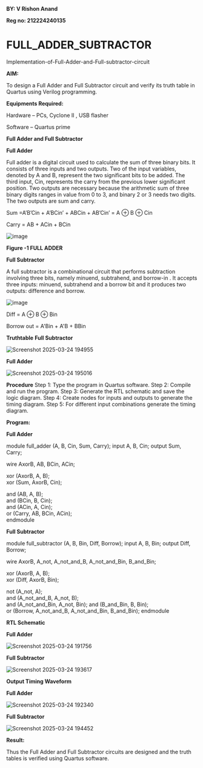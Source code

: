 
**BY: V Rishon Anand**

**Reg no: 212224240135**

# FULL_ADDER_SUBTRACTOR

Implementation-of-Full-Adder-and-Full-subtractor-circuit

**AIM:**

To design a Full Adder and Full Subtractor circuit and verify its truth table in Quartus using Verilog programming.

**Equipments Required:**

Hardware – PCs, Cyclone II , USB flasher

Software – Quartus prime

**Full Adder and Full Subtractor**

**Full Adder**

Full adder is a digital circuit used to calculate the sum of three binary bits. It consists of three inputs and two outputs. Two of the input variables, denoted by A and B, represent the two significant bits to be added. The third input, Cin, represents the carry from the previous lower significant position. Two outputs are necessary because the arithmetic sum of three binary digits ranges in value from 0 to 3, and binary 2 or 3 needs two digits. The two outputs are sum and carry.

Sum =A’B’Cin + A’BCin’ + ABCin + AB’Cin’ = A ⊕ B ⊕ Cin 

Carry = AB + ACin + BCin

![image](https://github.com/naavaneetha/FULL_ADDER_SUBTRACTOR/assets/154305477/0f30ba51-5ffb-4198-845f-18e054f675e7)

**Figure -1 FULL ADDER**

**Full Subtractor**

A full subtractor is a combinational circuit that performs subtraction involving three bits, namely minuend, subtrahend, and borrow-in . It accepts three inputs: minuend, subtrahend and a borrow bit and it produces two outputs: difference and borrow.

![image](https://github.com/naavaneetha/FULL_ADDER_SUBTRACTOR/assets/154305477/02b24f51-ab51-4304-9ad6-7b81ffc1ead5)

Diff = A ⊕ B ⊕ Bin 

Borrow out = A'Bin + A'B + BBin

**Truthtable**
**Full Subtractor**

![Screenshot 2025-03-24 194955](https://github.com/user-attachments/assets/d6a8f9ad-489f-42a2-8c11-835f64cce0ac)

**Full Adder**

![Screenshot 2025-03-24 195016](https://github.com/user-attachments/assets/a10c4f05-cd54-4098-92aa-bcdfeee0e42c)

**Procedure**
Step 1: Type the program in Quartus software.
Step 2: Compile and run the program.
Step 3: Generate the RTL schematic and save the logic diagram.
Step 4: Create nodes for inputs and outputs to generate the timing diagram.
Step 5: For different input combinations generate the timing diagram.


**Program:**

**Full Adder**

   module full_adder (A, B, Cin, Sum, Carry); 
   input A, B, Cin;
   output Sum, Carry;

   wire AxorB, AB, BCin, ACin;

   xor (AxorB, A, B);           
   xor (Sum, AxorB, Cin);       

   and (AB, A, B);              
   and (BCin, B, Cin);          
   and (ACin, A, Cin);          
   or (Carry, AB, BCin, ACin);  
   endmodule

   **Full Subtractor**

  
  module full_subtractor (A, B, Bin, Diff, Borrow);
  input A, B, Bin;
  output Diff, Borrow;

  wire AxorB, A_not, A_not_and_B, A_not_and_Bin, B_and_Bin;

  xor (AxorB, A, B);               
  xor (Diff, AxorB, Bin);          

  not (A_not, A);                
  and (A_not_and_B, A_not, B);     
  and (A_not_and_Bin, A_not, Bin); 
  and (B_and_Bin, B, Bin);         
  or (Borrow, A_not_and_B, A_not_and_Bin, B_and_Bin); 
  endmodule


**RTL Schematic**

**Full Adder**

![Screenshot 2025-03-24 191756](https://github.com/user-attachments/assets/c4ee73bc-be52-4108-b2de-dbd5d75c95bd)

**Full Subtractor**

![Screenshot 2025-03-24 193617](https://github.com/user-attachments/assets/1f94574b-c59e-41f5-ab0f-cfb0b87e01f9)

**Output Timing Waveform**

**Full Adder**

![Screenshot 2025-03-24 192340](https://github.com/user-attachments/assets/d4865cb5-26a1-400a-a47d-309852ac43d0)

**Full Subtractor**

![Screenshot 2025-03-24 194452](https://github.com/user-attachments/assets/f83614cf-3a2f-4765-b53e-37280b34588f)

**Result:**

Thus the Full Adder and Full Subtractor circuits are designed and the truth tables is verified using Quartus software.



